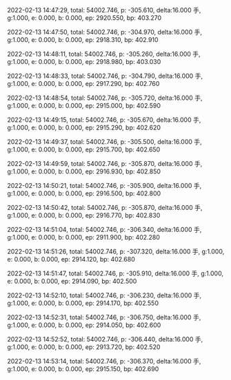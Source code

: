 2022-02-13 14:47:29, total: 54002.746, p: -305.610, delta:16.000 手, g:1.000, e: 0.000, b: 0.000, ep: 2920.550, bp: 403.270

2022-02-13 14:47:50, total: 54002.746, p: -304.970, delta:16.000 手, g:1.000, e: 0.000, b: 0.000, ep: 2918.310, bp: 402.910

2022-02-13 14:48:11, total: 54002.746, p: -305.260, delta:16.000 手, g:1.000, e: 0.000, b: 0.000, ep: 2918.980, bp: 403.030

2022-02-13 14:48:33, total: 54002.746, p: -304.790, delta:16.000 手, g:1.000, e: 0.000, b: 0.000, ep: 2917.290, bp: 402.760

2022-02-13 14:48:54, total: 54002.746, p: -305.720, delta:16.000 手, g:1.000, e: 0.000, b: 0.000, ep: 2915.000, bp: 402.590

2022-02-13 14:49:15, total: 54002.746, p: -305.670, delta:16.000 手, g:1.000, e: 0.000, b: 0.000, ep: 2915.290, bp: 402.620

2022-02-13 14:49:37, total: 54002.746, p: -305.500, delta:16.000 手, g:1.000, e: 0.000, b: 0.000, ep: 2915.700, bp: 402.650

2022-02-13 14:49:59, total: 54002.746, p: -305.870, delta:16.000 手, g:1.000, e: 0.000, b: 0.000, ep: 2916.930, bp: 402.850

2022-02-13 14:50:21, total: 54002.746, p: -305.900, delta:16.000 手, g:1.000, e: 0.000, b: 0.000, ep: 2916.500, bp: 402.800

2022-02-13 14:50:42, total: 54002.746, p: -305.870, delta:16.000 手, g:1.000, e: 0.000, b: 0.000, ep: 2916.770, bp: 402.830

2022-02-13 14:51:04, total: 54002.746, p: -306.340, delta:16.000 手, g:1.000, e: 0.000, b: 0.000, ep: 2911.900, bp: 402.280

2022-02-13 14:51:26, total: 54002.746, p: -307.320, delta:16.000 手, g:1.000, e: 0.000, b: 0.000, ep: 2914.120, bp: 402.680

2022-02-13 14:51:47, total: 54002.746, p: -305.910, delta:16.000 手, g:1.000, e: 0.000, b: 0.000, ep: 2914.090, bp: 402.500

2022-02-13 14:52:10, total: 54002.746, p: -306.230, delta:16.000 手, g:1.000, e: 0.000, b: 0.000, ep: 2914.170, bp: 402.550

2022-02-13 14:52:31, total: 54002.746, p: -306.750, delta:16.000 手, g:1.000, e: 0.000, b: 0.000, ep: 2914.050, bp: 402.600

2022-02-13 14:52:52, total: 54002.746, p: -306.440, delta:16.000 手, g:1.000, e: 0.000, b: 0.000, ep: 2913.720, bp: 402.520

2022-02-13 14:53:14, total: 54002.746, p: -306.370, delta:16.000 手, g:1.000, e: 0.000, b: 0.000, ep: 2915.150, bp: 402.690